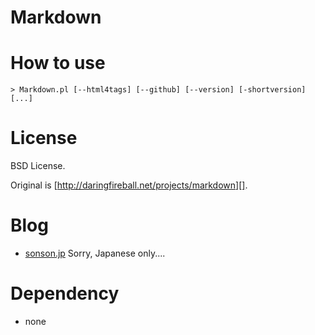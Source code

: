 Markdown=======        How to use=======	> Markdown.pl [--html4tags] [--github] [--version] [-shortversion] [...] License=======BSD License.Original is [http://daringfireball.net/projects/markdown][]. Blog======= * [sonson.jp][]Sorry, Japanese only....Dependency======= * none [Quartz Help Library]: https://github.com/sonsongithub/Quartz-Help-Library[sonson.jp]: http://sonson.jp[http://daringfireball.net/projects/markdown]: http://daringfireball.net/projects/markdown/